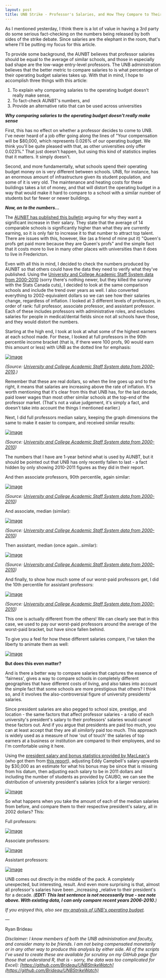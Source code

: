 ```yaml
---
layout: post
title: UNB Strike - Professor's Salaries, and How They Compare to Their President's Salaries.
---
```


As I mentioned yesterday, I think there is a lot of value in having a 3rd party do some serious fact-checking on the numbers being released by both sides of the strike debate. Since salaries are the elephant in the room, that's where I'll be putting my focus for this article.

To provide some background, the AUNBT believes that professor salaries should be equal to the average of similar schools, and those in especially bad shape are the low-wage entry-level professors. The UNB administration believes that the better metric to compare salaries to is what percentage of their operating budget salaries takes up. With that in mind, I hope to accomplish three things with this article:

1.  To explain why comparing salaries to the operating budget doesn't really make sense,
2.  To fact-check AUNBT's numbers, and
3.  Provide an alternative ratio that can be used across universities

_**Why comparing salaries to the operating budget doesn't really make sense**_

First, this has no effect on whether a professor decides to come to UNB. I've never heard of a job offer going along the lines of "Your compensation will be $80,000, which represents 0.026% of our operating budget. We think you'll be quite pleased with that, as other universities only offer 0.023%." That just doesn't happen, but using this kind of statistics implies that it matters. It simply doesn't.

Second, and more fundamentally, what schools spend their operating budget money on is very different between schools. UNB, for instance, has an enormous amount of infrastructure given its student population, and some of it is very old. The maintenance and heating costs for these buildings takes a lot of money, and that will distort the operating budget in a way that would make it hard to compare to a school with a similar number of students but far fewer or newer buildings.

_**Now, on to the numbers...**_

The&nbsp;[AUNBT has published this bulletin](http://aunbtweb.files.wordpress.com/2013/03/ftbulletin1june04v2-0.pdf)&nbsp;arguing for why they want a significant increase in their salary. They state that the average of 14 comparable schools is significantly higher than what they are currently earning, so it is only fair to increase it to that number to attract top talent. There are issues with this, however, like (as a friend of mine put it) "Queen's profs get paid more because they are Queen's profs" and the simple fact that it costs more to live in many other places with universities than it does to live in Fredericton.

Even with all this in mind, I decided to check the numbers produced by AUNBT so that others could have the data they need to verify what they've published. Using the&nbsp;[University and College Academic Staff System data from 2000-2010](http://library.queensu.ca/webdoc/ssdc/educ_tables/ucass)&nbsp;(sorry there's nothing newer, but they killed the survey with the Stats Canada cuts), I decided to look at the same comparison schools and include the trend over years as well. I also converted everything to 2002-equivalent dollars so we can see how their salaries change, regardless of inflation. I looked at 3 different levels of professors, in order of rank: full professor, associate professor, and assistant professor. Each of these includes professors with administrative roles, and excludes salaries for people in medical/dental fields since not all schools have those, and they would distort the numbers.

Starting at the high end, I took at look at what some of the highest earners at each school made. For these, I looked at full professors in the 90th percentile income bracket (that is, if there were 100 profs, 90 would earn this amount or less) with UNB as the dotted line for emphasis:

[![image](http://i.imgur.com/JwkI6fQ.png "Hosted by imgur.com")](http://imgur.com/JwkI6fQ)

_(Source:&nbsp;[University and College Academic Staff System data from 2000-2010](http://library.queensu.ca/webdoc/ssdc/educ_tables/ucass).)_

Remember that these are real dollars, so when the line goes up and to the right, it means that salaries are increasing above the rate of inflation. It's worth mentioning that it's clear from this that UNB has, for the last decade, paid lower wages than most other similar schools at the top-end of the professor market. (That's not a value judgement, it's simply a fact, and doesn't take into account the things I mentioned earlier.)

Next, I did full professors median salary, keeping the graph dimensions the same to make it easier to compare, and received similar results:

[![image](http://i.imgur.com/TCT5NRS.png "Hosted by imgur.com")](http://imgur.com/TCT5NRS)

_(Source:&nbsp;[University and College Academic Staff System data from 2000-2010](http://library.queensu.ca/webdoc/ssdc/educ_tables/ucass))_

The numbers that I have are 1-year behind what is used by AUNBT, but it should be pointed out that UNB has only recently fallen to last - a fact hidden by only showing 2010-2011 figures as they did in their report.

And then associate professors, 90th percentile, again similar:

[![image](http://i.imgur.com/dEcBI0g.png "Hosted by imgur.com")](http://imgur.com/dEcBI0g)

_(Source:&nbsp;[University and College Academic Staff System data from 2000-2010](http://library.queensu.ca/webdoc/ssdc/educ_tables/ucass))_

And associate, median (similar):

[![image](http://i.imgur.com/cVNu1VD.png "Hosted by imgur.com")](http://imgur.com/cVNu1VD)

_(Source:&nbsp;[University and College Academic Staff System data from 2000-2010](http://library.queensu.ca/webdoc/ssdc/educ_tables/ucass))_

Then assistant, median (once again...similar):

[![image](http://i.imgur.com/gT4IvLX.png "Hosted by imgur.com")](http://imgur.com/gT4IvLX)

_(Source:&nbsp;[University and College Academic Staff System data from 2000-2010](http://library.queensu.ca/webdoc/ssdc/educ_tables/ucass))_

And finally, to show how much some of our worst-paid professors get, I did the 10th percentile for assistant professors:&nbsp;

[![image](http://i.imgur.com/iVseDMu.png "Hosted by imgur.com")](http://imgur.com/iVseDMu)

_(Source:&nbsp;[University and College Academic Staff System data from 2000-2010](http://library.queensu.ca/webdoc/ssdc/educ_tables/ucass))_

This one is actually different from the others! We can clearly see that in this case, we used to pay our worst-paid professors around the average of the worst-paid bracket, but have since fallen behind.

To give you a feel for how these different salaries compare, I've taken the liberty to animate them as well:&nbsp;

[![image](http://i.imgur.com/XyjW4vF.gif "Hosted by imgur.com")](http://imgur.com/XyjW4vF)

**But does this even matter?**

And is there a better way to compare salaries that captures the essence of 'fairness', gives a way to compare schools in completely different geographies that have different costs of living, and also takes into account the simple fact that some schools are more prestigious that others? I think so, and it involves the also-controversial figure of university presidents' salaries.

Since president salaries are also pegged to school size, prestige, and location - the same factors that affect professor salaries - a ratio of each university's president's salary to their professors' salaries would cancel these factors out. And if you argue that presidents are paid too much, you can at least accept that they are all _similarly_ paid too much. This approach is widely used as a measure of how 'out of touch' the salaries of top earners at a business or institution are compared to their employees, and so I'm comfortable using it here.

Using the [president salary and bonus&nbsp;statistics provided by MacLean's](http://oncampus.macleans.ca/education/2013/10/28/leaders-of-western-calgary-alberta-and-waterloo-top-500k/) (who got them from [this report](http://www.caut.ca/docs/default-source/almanac/almanac_2013-2014_print_finalE20A5E5CA0EA6529968D1CAF.pdf?sfvrsn=2)), adjusting Eddy Campbell's salary upwards by $30,000 as an estimate for what his bonus may be since that is missing from his datum, then adjusting each salary to be in 2011 dollars and including the number of students as provided by CAUBO, we can see the distribution of university president's salaries (click for a larger version):&nbsp;

[![image](http://i.imgur.com/lDZjBPZ.png "Hosted by imgur.com")](http://imgur.com/lDZjBPZ)

So what happens when you take the amount of each of the median salaries from before, and compare them to their respective president's salary, all in 2002 dollars? This:

Full professors:

[![image](http://i.imgur.com/tmUaTTO.png "Hosted by imgur.com")](http://imgur.com/tmUaTTO)

Associate professors:

[![image](http://i.imgur.com/3Cfet9A.png "Hosted by imgur.com")](http://imgur.com/3Cfet9A)

Assistant professors:

[![image](http://i.imgur.com/hjDSiJ5.png "Hosted by imgur.com")](http://imgur.com/hjDSiJ5)

UNB comes out directly in the middle of the pack. A completely unexpected, but interesting, result. And even more surprising is that, almost all professor's salaries have been&nbsp;_increasing&nbsp;_relative to their president's for a decade. _(***EDIT: This last sentence is not necessarily true - see note above. With existing data, I can only compare recent years 2006-2010.***)_

_If you enjoyed this, also see&nbsp;[my analysis of UNB's operating budget](http://whackdata.tumblr.com/post/73303569384/the-unb-strike-by-the-numbers-unb-operating-grant)._

&mdash;

Ryan Brideau

_Disclaimer: I know members of both the UNB administration and faculty, and consider many to be friends. I am not being compensated monetarily or in any other way to produce this analysis by either side. All of the scripts I&rsquo;ve used to create these are available for scrutiny on my GitHub page (for those that understand R, that is - sorry, the data was too complicated for Excel):&nbsp;[https://github.com/Brideau/UNBStrikeWatch](https://github.com/Brideau/UNBStrikeWatch)_